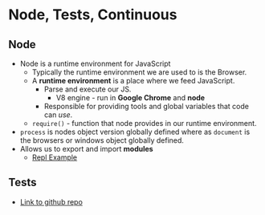 # Node, Tests, Continuous

## Node

- Node is a runtime environment for JavaScript
  - Typically the runtime environment we are used to is the Browser.
  - A **runtime environment** is a place where we feed JavaScript.
    - Parse and execute our JS.
      - V8 engine - run in **Google Chrome** and **node**
    - Responsible for providing tools and global variables that code can *use*.
  - `require()` - function that node provides in our runtime environment.
- `process` is nodes object version globally defined where as `document` is the browsers or windows object globally defined.
- Allows us to export and import **modules**
  - [Repl Example](https://replit.com/@BradyCamp2/401-Node#index.js)

## Tests

- [Link to github repo](https://github.com/bradyjcamp/401-class-01-demo)
